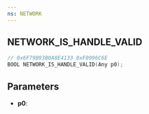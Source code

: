 ```yaml
---
ns: NETWORK
---
```

## NETWORK_IS_HANDLE_VALID

```c
// 0x6F79B93B0A8E4133 0xF0996C6E
BOOL NETWORK_IS_HANDLE_VALID(Any p0);
```

## Parameters
* **p0**:
